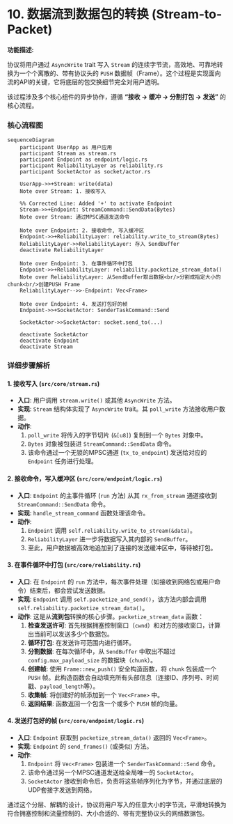 # 10. 数据流到数据包的转换 (Stream-to-Packet)

**功能描述:**

协议将用户通过 `AsyncWrite` trait 写入 `Stream` 的连续字节流，高效地、可靠地转换为一个个离散的、带有协议头的 `PUSH` 数据帧（Frame）。这个过程是实现面向流的API的关键，它将底层的包交换细节完全对用户透明。

该过程涉及多个核心组件的异步协作，遵循 **“接收 -> 缓冲 -> 分割打包 -> 发送”** 的核心流程。

### 核心流程图

```mermaid
sequenceDiagram
    participant UserApp as 用户应用
    participant Stream as stream.rs
    participant Endpoint as endpoint/logic.rs
    participant ReliabilityLayer as reliability.rs
    participant SocketActor as socket/actor.rs

    UserApp->>+Stream: write(data)
    Note over Stream: 1. 接收写入

    %% Corrected Line: Added '+' to activate Endpoint
    Stream->>+Endpoint: StreamCommand::SendData(Bytes)
    Note over Stream: 通过MPSC通道发送命令

    Note over Endpoint: 2. 接收命令, 写入缓冲区
    Endpoint->>+ReliabilityLayer: reliability.write_to_stream(Bytes)
    ReliabilityLayer->>ReliabilityLayer: 存入 SendBuffer
    deactivate ReliabilityLayer

    Note over Endpoint: 3. 在事件循环中打包
    Endpoint->>+ReliabilityLayer: reliability.packetize_stream_data()
    Note over ReliabilityLayer: 从SendBuffer取出数据<br/>分割成指定大小的chunk<br/>创建PUSH Frame
    ReliabilityLayer-->>-Endpoint: Vec<Frame>

    Note over Endpoint: 4. 发送打包好的帧
    Endpoint->>+SocketActor: SenderTaskCommand::Send

    SocketActor->>SocketActor: socket.send_to(...)

    deactivate SocketActor
    deactivate Endpoint
    deactivate Stream
```

### 详细步骤解析

#### 1. 接收写入 (`src/core/stream.rs`)

-   **入口**: 用户调用 `stream.write()` 或其他 `AsyncWrite` 方法。
-   **实现**: `Stream` 结构体实现了 `AsyncWrite` trait。其 `poll_write` 方法接收用户数据。
-   **动作**:
    1.  `poll_write` 将传入的字节切片 (`&[u8]`) 复制到一个 `Bytes` 对象中。
    2.  `Bytes` 对象被包装进 `StreamCommand::SendData` 命令。
    3.  该命令通过一个无锁的MPSC通道 (`tx_to_endpoint`) 发送给对应的 `Endpoint` 任务进行处理。

#### 2. 接收命令，写入缓冲区 (`src/core/endpoint/logic.rs`)

-   **入口**: `Endpoint` 的主事件循环 (`run` 方法) 从其 `rx_from_stream` 通道接收到 `StreamCommand::SendData` 命令。
-   **实现**: `handle_stream_command` 函数处理该命令。
-   **动作**:
    1.  `Endpoint` 调用 `self.reliability.write_to_stream(&data)`。
    2.  `ReliabilityLayer` 进一步将数据写入其内部的 `SendBuffer`。
    3.  至此，用户数据被高效地追加到了连接的发送缓冲区中，等待被打包。

#### 3. 在事件循环中打包 (`src/core/reliability.rs`)

-   **入口**: 在 `Endpoint` 的 `run` 方法中，每次事件处理（如接收到网络包或用户命令）结束后，都会尝试发送数据。
-   **实现**: `Endpoint` 调用 `self.packetize_and_send()`，该方法内部会调用 `self.reliability.packetize_stream_data()`。
-   **动作**: 这是从**流到包**转换的核心步骤。`packetize_stream_data` 函数：
    1.  **检查发送许可**: 首先根据拥塞控制窗口（`cwnd`）和对方的接收窗口，计算出当前可以发送多少个数据包。
    2.  **循环打包**: 在发送许可范围内进行循环。
    3.  **分割数据**: 在每次循环中，从 `SendBuffer` 中取出不超过 `config.max_payload_size` 的数据块（`chunk`）。
    4.  **创建帧**: 使用 `Frame::new_push()` 安全构造函数，将 `chunk` 包装成一个 `PUSH` 帧。此构造函数会自动填充所有头部信息（连接ID、序列号、时间戳、`payload_length`等）。
    5.  **收集帧**: 将创建好的帧添加到一个 `Vec<Frame>` 中。
    6.  **返回结果**: 函数返回一个包含一个或多个 `PUSH` 帧的向量。

#### 4. 发送打包好的帧 (`src/core/endpoint/logic.rs`)

-   **入口**: `Endpoint` 获取到 `packetize_stream_data()` 返回的 `Vec<Frame>`。
-   **实现**: `Endpoint` 的 `send_frames()` (或类似) 方法。
-   **动作**:
    1.  `Endpoint` 将 `Vec<Frame>` 包装进一个 `SenderTaskCommand::Send` 命令。
    2.  该命令通过另一个MPSC通道发送给全局唯一的 `SocketActor`。
    3.  `SocketActor` 接收到命令后，负责将这些帧序列化为字节，并通过底层的UDP套接字发送到网络。

通过这个分层、解耦的设计，协议将用户写入的任意大小的字节流，平滑地转换为符合拥塞控制和流量控制的、大小合适的、带有完整协议头的网络数据包。 